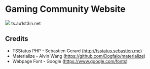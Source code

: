 Gaming Community Website
=============================

![](https://raw.githubusercontent.com/Au1st3in/au1st3in.net/master/img/screenshot.png)
ts.au1st3in.net

## Credits
* TSStatus PHP - Sebastien Gerard (http://tsstatus.sebastien.me)
* Materialize - Alvin Wang (https://github.com/Dogfalo/materialize)
* Webpage Font - Google (https://www.google.com/fonts)

